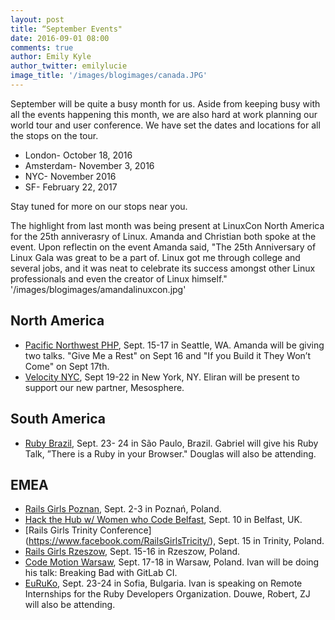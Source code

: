 ```yaml
---
layout: post
title: “September Events"
date: 2016-09-01 08:00
comments: true
author: Emily Kyle
author_twitter: emilylucie
image_title: '/images/blogimages/canada.JPG'
---
```


September will be quite a busy month for us. Aside from keeping busy with all the events happening this month, we are also hard at work planning our world tour and user conference.
We have set the dates and locations for all the stops on the tour.
- London- October 18, 2016
- Amsterdam- November 3, 2016
- NYC- November 2016
- SF- February 22, 2017

Stay tuned for more on our stops near you.

The highlight from last month was being present at LinuxCon North America for the 25th anniverasry of Linux. Amanda and Christian both spoke at the event. Upon reflectin on the event Amanda said, "The 25th Anniversary of Linux Gala was great to be a part of. Linux got me through college and several jobs, and it was neat to celebrate its success amongst other Linux professionals and even the creator of Linux himself."
'/images/blogimages/amandalinuxcon.jpg'

<!-- more -->

## North America
- [Pacific Northwest PHP](http://www.pnwphp.com/), Sept. 15-17 in Seattle, WA. Amanda will be giving two talks. "Give Me a Rest" on Sept 16 and "If you Build it They Won’t Come" on Sept 17th.
- [Velocity NYC](http://conferences.oreilly.com/velocity/devops-web-performance-ny), Sept 19-22 in New York, NY. Eliran will be present to support our new partner, Mesosphere.

## South America
- [Ruby Brazil](http://rubyconfbrcfp.com.br/new_format#.VyoZ1RUrLBJ), Sept. 23- 24 in São Paulo, Brazil. Gabriel will give his Ruby Talk, ”There is a Ruby in your Browser." Douglas will also be attending.

## EMEA
- [Rails Girls Poznan](http://railsgirls.com/poznan), Sept. 2-3 in Poznań, Poland.
- [Hack the Hub w/ Women who Code Belfast](http://www.meetup.com/Hack-in-the-hub-with-Women-Who-Code-Nigma/), Sept. 10 in Belfast, UK.
- [Rails Girls Trinity Conference] (https://www.facebook.com/RailsGirlsTricity/), Sept. 15 in Trinity, Poland.
- [Rails Girls Rzeszow](http://railsgirls.com/rzeszow), Sept. 15-16 in Rzeszow, Poland.
- [Code Motion Warsaw](http://warsaw2016.codemotionworld.com/), Sept. 17-18 in Warsaw, Poland. Ivan will be doing his talk: Breaking Bad with GitLab CI.
- [EuRuKo](http://euruko2016.org/), Sept. 23-24 in Sofia, Bulgaria. Ivan is speaking on Remote Internships for the Ruby Developers Organization. Douwe, Robert, ZJ will also be attending.

[team]: https://about.gitlab.com/team/
[Amanda]: https://twitter.com/AmbassadorAwsum
[Christian]: https://twitter.com/ChristianCouder
[Douglas]: https://twitter.com/dbalexandre
[Douwe]: https://twitter.com/DouweM
[Eliran]: https://twitter.com/eliran_mesika